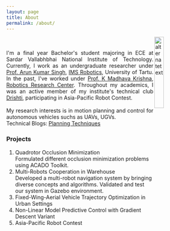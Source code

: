 ```yaml
---
layout: page
title: About
permalink: /about/
---
```

<img src="{{ site.url }}/assets/images/me.png" alt="alternatetext"  align="right" style="width:22%;height:22%;">     
<p align="justify">
  <br>
  <br>
I'm a final year Bachelor's student majoring in ECE at Sardar Vallabhbhai National Institute of Technology. Currently, I work as an undergraduate researcher under <a href="https://scholar.google.co.in/citations?user=0zgDoIEAAAAJ&hl=en">Prof. Arun Kumar Singh</a>, <a href="https://ims.ut.ee/Roboticsa">IMS Robotics</a>, University of Tartu. In the past, I've worked under <a href="https://faculty.iiit.ac.in/~mkrishna/">Prof. K Madhava Krishna</a>, <a href="https://robotics.iiit.ac.in/">Robotics Research Center</a>. Throughout my academics, I was an active member of my institute's technical club <a href="https://drishti-svnit.github.io/drishti/">Drishti</a>, participating in Asia-Pacific Robot Contest. <br>  
<br>  
My research interests is in motion planning and control for autonomous vehicles suchs as UAVs, UGVs.
<br>
Technical Blogs: <a href="https://dv367.github.io/thinkspace">Planning Techniques</a>
</p>	

### Projects   
<ol>
  <li>Quadrotor Occlusion Minimization</li>
  Formulated different occlusion minimization problems using ACADO Toolkit.
  <li>Multi-Robots Cooperation in Warehouse</li>
  Developed a multi-robot navigation system by bringing diverse concepts and algorithms. Validated and test our system in Gazebo environment.
  <li>Fixed-Wing-Aerial Vehicle Trajectory Optimization in Urban Settings</li>
  <li>Non-Linear Model Predictive Control with Gradient Descent  Variant</li>  
  <li>Asia-Pacific Robot Contest</li>   
</ol>
